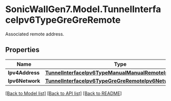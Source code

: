 # SonicWallGen7.Model.TunnelInterfaceIpv6TypeGreGreRemote
Associated remote address.

## Properties

Name | Type | Description | Notes
------------ | ------------- | ------------- | -------------
**Ipv4Address** | [**TunnelInterfaceIpv6TypeManualManualRemoteIpv4Address**](TunnelInterfaceIpv6TypeManualManualRemoteIpv4Address.md) |  | [optional] 
**Ipv6Network** | [**TunnelInterfaceIpv6TypeGreGreRemoteIpv6Network**](TunnelInterfaceIpv6TypeGreGreRemoteIpv6Network.md) |  | [optional] 

[[Back to Model list]](../README.md#documentation-for-models) [[Back to API list]](../README.md#documentation-for-api-endpoints) [[Back to README]](../README.md)

